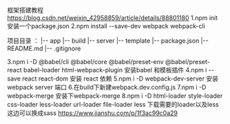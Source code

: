 框架搭建教程 https://blog.csdn.net/weixin_42958859/article/details/88801180
1.npm init   安装一个package.json
2.npm install --save-dev webpack webpack-cli  

项目目录 ： 
        |-- app
        |-- build
        |-- server
        |-- template
        |-- package.json
        |-- README.md
        |-- .gitignore

3.npm i -D @babel/cli @babel/core @babel/preset-env @babel/preset-react babel-loader html-webpack-plugin 安装babel 和模板插件
4.npm i --save react react-dom 安装 react 依赖 
5.npm i -D webpack-dev-server 安装webpack server 端口
6.在build下新建webpack.dev.config.js
7.npm i -D webpack-merge 安装下webpack-merge
8.npm i -D html-loader style-loader css-loader less-loader url-loader file-loader less  下载需要的loader以及less     这边可以换成sass https://www.jianshu.com/p/1f3ac99c0a29
